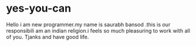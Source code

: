 # yes-you-can
Hello i am new programmer.my name is saurabh bansod .this is our responsibili am an indian religion.i feels so much pleasuring to work with all of you. Tjanks and have good life. 
